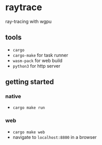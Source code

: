 # raytrace

ray-tracing with wgpu

## tools

- `cargo`
- `cargo-make` for task runner
- `wasm-pack` for web build
- `python3` for http server

## getting started

### native

- `cargo make run`

### web

- `cargo make web`
- navigate to `localhost:8800` in a browser
